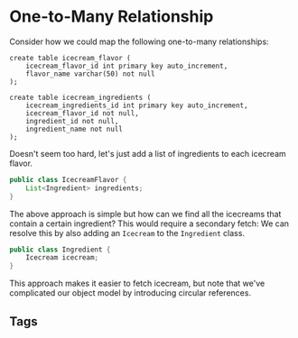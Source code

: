 # One-to-Many Relationship

Consider how we could map the following one-to-many relationships:
```mysql
create table icecream_flavor (
    icecream_flavor_id int primary key auto_increment,
    flavor_name varchar(50) not null
);  

create table icecream_ingredients (
    icecream_ingredients_id int primary key auto_increment,
    icecream_flavor_id not null,
    ingredient_id not null,
    ingredient_name not null
);
```
Doesn't seem too hard, let's just add a list of ingredients to each icecream flavor.
```java
public class IcecreamFlavor {
    List<Ingredient> ingredients;
}
```

The above approach is simple but how can we find all the icecreams that contain a certain ingredient? This would require a secondary fetch: We can resolve this by also adding an `Icecream` to the `Ingredient` class.  

```java
public class Ingredient {
    Icecream icecream;
}
```
This approach makes it easier to fetch icecream, but note that we've complicated our object model by introducing circular references.  

## Tags
